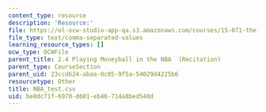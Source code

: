 ```yaml
---
content_type: resource
description: 'Resource:'
file: https://ol-ocw-studio-app-qa.s3.amazonaws.com/courses/15-071-the-analytics-edge-spring-2017/be8dc71f6970d601eb46714a8bed540d_NBA_test.csv
file_type: text/comma-separated-values
learning_resource_types: []
ocw_type: OCWFile
parent_title: 2.4 Playing Moneyball in the NBA  (Recitation)
parent_type: CourseSection
parent_uid: 23ccd624-abaa-0c05-9f5a-54029d4225b6
resourcetype: Other
title: NBA_test.csv
uid: be8dc71f-6970-d601-eb46-714a8bed540d
---
```

